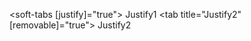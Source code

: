 <soft-tabs [justify]="true">
  <tab title="Justify1">
    Justify1
  </tab>
  <tab title="Justify2" [removable]="true">
    Justify2
  </tab>
</soft-tabs>